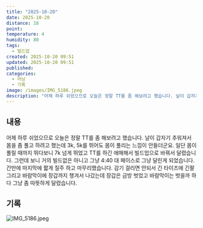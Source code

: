 ```yaml
---
title: "2025-10-20"
date: 2025-10-20
distance: 18
point:
temperature: 4
humidity: 80
tags:
  - 빌드업
created: 2025-10-20 09:51
updated: 2025-10-20 09:51
published:
categories:
  - 러닝
  - 기록
image: /images/IMG_5186.jpeg
description: "어제 하루 쉬었으므로 오늘은 정말 TT를 좀 해보려고 했습니다. 날이 갑자기 추워져서 몸을 좀 풀고 하려고 했는데 3k, 5k를 뛰어도 몸이 풀리는 느낌이 안들더군요. 일단 몸이 풀릴 때까지 뛰다보니 7k 넘게 뛰었고 TT를 하긴 애매해서 빌드업으로 바꿔서 달렸습니다. 그런데 보니 거의"
---
```

## 내용
어제 하루 쉬었으므로 오늘은 정말 TT를 좀 해보려고 했습니다. 
날이 갑자기 추워져서 몸을 좀 풀고 하려고 했는데 3k, 5k를 뛰어도 몸이 풀리는 느낌이 안들더군요. 일단 몸이 풀릴 때까지 뛰다보니 7k 넘게 뛰었고 TT를 하긴 애매해서 빌드업으로 바꿔서 달렸습니다. 그런데 보니 거의 빌드없은 아니고 그냥 4:40 대 페이스로 그냥 달린게 되었습니다. 
간만에 마지막에 짧게 질주 하고 마무리했습니다.
감기 걸리면 안되서 긴 타이즈에 긴팔 그리고 바람막이에 장갑까지 챙겨서 나갔는데 장갑은 금방 벗었고 바람막이는 벗을까 하다 그냥 좀 따뜻하게 달렸습니다.

## 기록
![IMG_5186.jpeg](/images/IMG_5186.jpeg)

